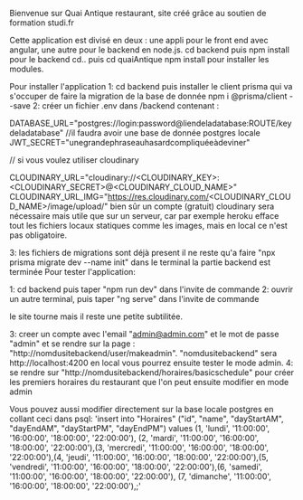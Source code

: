 Bienvenue sur Quai Antique restaurant, site créé grâce au soutien de formation studi.fr

Cette application est divisé en deux : une appli pour le front end avec angular, une autre pour le backend en node.js.
cd backend puis npm install pour le backend
cd.. puis cd quaiAntique npm install pour installer les modules.

Pour installer l'application
1: cd backend puis installer le client prisma qui va s'occuper de faire la migration de la base de donnée
npm i @prisma/client --save
2: créer un fichier .env dans /backend contenant :

DATABASE_URL="postgres://login:password@liendeladatabase:ROUTE/keydeladatabase" //il faudra avoir une base de donnée postgres locale
JWT_SECRET="unegrandephraseauhasardcompliquéeàdeviner"

// si vous voulez utiliser cloudinary

CLOUDINARY_URL="cloudinary://<CLOUDINARY_KEY>:<CLOUDINARY_SECRET>@<CLOUDINARY_CLOUD_NAME>"
CLOUDINARY_URL_IMG="https://res.cloudinary.com/<CLOUDINARY_CLOUD_NAME>/image/upload/"
bien sûr un compte (gratuit) cloudinary sera nécessaire mais utile que sur un serveur, car par exemple heroku efface tout les fichiers locaux statiques comme les images, mais en local ce n'est pas obligatoire.

3: les fichiers de migrations sont déjà present il ne reste qu'a faire "npx prisma migrate dev --name init" dans le terminal
la partie backend est terminée
Pour tester l'application:

1: cd backend puis taper "npm run dev" dans l'invite de commande
2: ouvrir un autre terminal, puis taper "ng serve" dans l'invite de commande

le site tourne mais il reste une petite subtilitée.

3: creer un compte avec l'email "admin@admin.com" et le mot de passe "admin" et se rendre sur la page : "http://nomdusitebackend/user/makeadmin". "nomdusitebackend" sera http://localhost:4200 en local
vous pourrez ensuite tester le mode admin.
4: se rendre sur "http://nomdusitebackend/horaires/basicschedule" pour créer les premiers horaires du restaurant que l'on peut ensuite modifier en mode admin

Vous pouvez aussi modifier directement sur la base locale postgres en collant ceci dans psql:
'insert into "Horaires" ("id", "name", "dayStartAM", "dayEndAM", "dayStartPM", "dayEndPM") values (1, 'lundi', '11:00:00', '16:00:00', '18:00:00', '22:00:00'), (2, 'mardi', '11:00:00', '16:00:00', '18:00:00', '22:00:00'),(3, 'mercredi', '11:00:00', '16:00:00', '18:00:00', '22:00:00'),(4, 'jeudi', '11:00:00', '16:00:00', '18:00:00', '22:00:00'),(5, 'vendredi', '11:00:00', '16:00:00', '18:00:00', '22:00:00'),(6, 'samedi', '11:00:00', '16:00:00', '18:00:00', '22:00:00'), (7, 'dimanche', '11:00:00', '16:00:00', '18:00:00', '22:00:00'),;'
